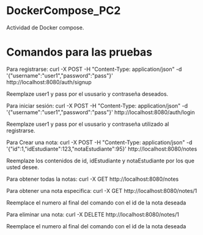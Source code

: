 # DockerCompose_PC2
Actividad de Docker compose.

# Comandos para las pruebas

Para registrarse:
curl -X POST -H "Content-Type: application/json" -d '{"username":"user1","password":"pass"}' http://localhost:8080/auth/signup

Reemplaze user1 y pass por el ususario y contraseña deseados.

Para iniciar sesión:
curl -X POST -H "Content-Type: application/json" -d '{"username":"user1","password":"pass"}' http://localhost:8080/auth/login

Reemplaze user1 y pass por el ususario y contraseña utilizado al registrarse.

Para Crear una nota:
curl -X POST -H "Content-Type: application/json" -d '{"id":1,"idEstudiante":123,"notaEstudiante":95}' http://localhost:8080/notes

Reemplaze los contenidos de id, idEstudiante y notaEstudiante por los que usted desee.

Para obtener todas la notas:
curl -X GET http://localhost:8080/notes

Para obtener una nota especifica:
curl -X GET http://localhost:8080/notes/1

Reemplace el numero al final del comando con el id de la nota deseada

Para eliminar una nota:
curl -X DELETE http://localhost:8080/notes/1

Reemplace el numero al final del comando con el id de la nota deseada
